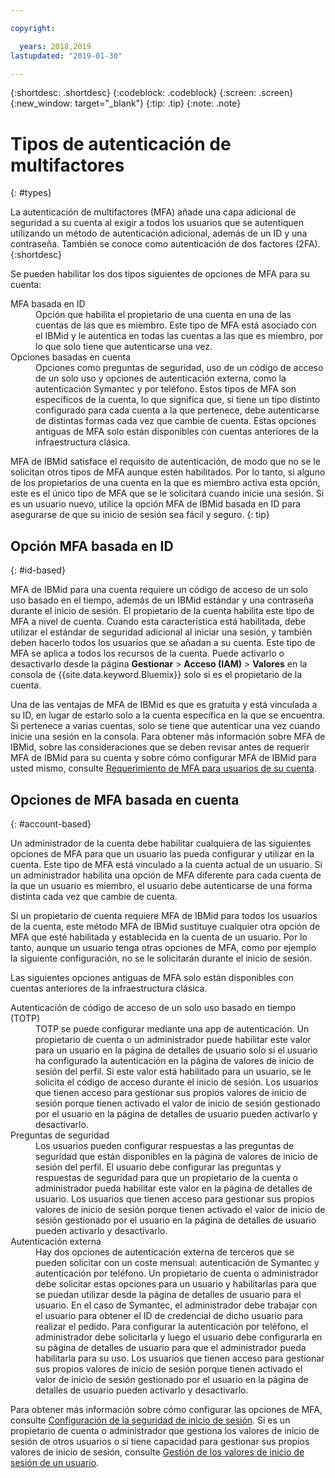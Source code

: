 ```yaml
---

copyright:

  years: 2018,2019
lastupdated: "2019-01-30"

---
```


{:shortdesc: .shortdesc}
{:codeblock: .codeblock}
{:screen: .screen}
{:new_window: target="_blank"}
{:tip: .tip}
{:note: .note}

# Tipos de autenticación de multifactores
{: #types}

La autenticación de multifactores (MFA) añade una capa adicional de seguridad a su cuenta al exigir a todos los usuarios que se autentiquen utilizando un método de autenticación adicional, además de un ID y una contraseña. También se conoce como autenticación de dos factores (2FA).
{:shortdesc}

Se pueden habilitar los dos tipos siguientes de opciones de MFA para su cuenta:

<dl>
<dt>MFA basada en ID</dt>
<dd>Opción que habilita el propietario de una cuenta en una de las cuentas de las que es miembro. Este tipo de MFA está asociado con el IBMid y le autentica en todas las cuentas a las que es miembro, por lo que solo tiene que autenticarse una vez.</dd>
<dt>Opciones basadas en cuenta</dt>
<dd>Opciones como preguntas de seguridad, uso de un código de acceso de un solo uso y opciones de autenticación externa, como la autenticación Symantec y por teléfono. Estos tipos de MFA son específicos de la cuenta, lo que significa que, si tiene un tipo distinto configurado para cada cuenta a la que pertenece, debe autenticarse de distintas formas cada vez que cambie de cuenta. Estas opciones antiguas de MFA solo están disponibles con cuentas anteriores de la infraestructura clásica.</dd>
</dl>

MFA de IBMid satisface el requisito de autenticación, de modo que no se le solicitan otros tipos de MFA aunque estén habilitados. Por lo tanto, si alguno de los propietarios de una cuenta en la que es miembro activa esta opción, este es el único tipo de MFA que se le solicitará cuando inicie una sesión. Si es un usuario nuevo, utilice la opción MFA de IBMid basada en ID para asegurarse de que su inicio de sesión sea fácil y seguro.
{: tip}

## Opción MFA basada en ID
{: #id-based}

MFA de IBMid para una cuenta requiere un código de acceso de un solo uso basado en el tiempo, además de un IBMid estándar y una contraseña durante el inicio de sesión. El propietario de la cuenta habilita este tipo de MFA a nivel de cuenta. Cuando esta característica está habilitada, debe utilizar el estándar de seguridad adicional al iniciar una sesión, y también deben hacerlo todos los usuarios que se añadan a su cuenta. Este tipo de MFA se aplica a todos los recursos de la cuenta. Puede activarlo o desactivarlo desde la página **Gestionar** > **Acceso (IAM)** > **Valores** en la consola de {{site.data.keyword.Bluemix}} solo si es el propietario de la cuenta.

Una de las ventajas de MFA de IBMid es que es gratuita y está vinculada a su ID, en lugar de estarlo solo a la cuenta específica en la que se encuentra. Si pertenece a varias cuentas, solo se tiene que autenticar una vez cuando inicie una sesión en la consola. Para obtener más información sobre MFA de IBMid, sobre las consideraciones que se deben revisar antes de requerir MFA de IBMid para su cuenta y sobre cómo configurar MFA de IBMid para usted mismo, consulte [Requerimiento de MFA para usuarios de su cuenta](/docs/iam?topic=iam-enablemfa#enablemfa).

## Opciones de MFA basada en cuenta
{: #account-based}

Un administrador de la cuenta debe habilitar cualquiera de las siguientes opciones de MFA para que un usuario las pueda configurar y utilizar en la cuenta. Este tipo de MFA está vinculado a la cuenta actual de un usuario. Si un administrador habilita una opción de MFA diferente para cada cuenta de la que un usuario es miembro, el usuario debe autenticarse de una forma distinta cada vez que cambie de cuenta. 

Si un propietario de cuenta requiere MFA de IBMid para todos los usuarios de la cuenta, este método MFA de IBMid sustituye cualquier otra opción de MFA que esté habilitada y establecida en la cuenta de un usuario. Por lo tanto, aunque un usuario tenga otras opciones de MFA, como por ejemplo la siguiente configuración, no se le solicitarán durante el inicio de sesión.

Las siguientes opciones antiguas de MFA solo están disponibles con cuentas anteriores de la infraestructura clásica.

<dl>
<dt>Autenticación de código de acceso de un solo uso basado en tiempo (TOTP)</dt>
<dd>TOTP se puede configurar mediante una app de autenticación. Un propietario de cuenta o un administrador puede habilitar este valor para un usuario en la página de detalles de usuario solo si el usuario ha configurado la autenticación en la página de valores de inicio de sesión del perfil. Si este valor está habilitado para un usuario, se le solicita el código de acceso durante el inicio de sesión. Los usuarios que tienen acceso para gestionar sus propios valores de inicio de sesión porque tienen activado el valor de inicio de sesión gestionado por el usuario en la página de detalles de usuario pueden activarlo y desactivarlo.</dd>
<dt>Preguntas de seguridad</dt>
<dd>Los usuarios pueden configurar respuestas a las preguntas de seguridad que están disponibles en la página de valores de inicio de sesión del perfil. El usuario debe configurar las preguntas y respuestas de seguridad para que un propietario de la cuenta o administrador pueda habilitar este valor en la página de detalles de usuario. Los usuarios que tienen acceso para gestionar sus propios valores de inicio de sesión porque tienen activado el valor de inicio de sesión gestionado por el usuario en la página de detalles de usuario pueden activarlo y desactivarlo. </dd>
<dt>Autenticación externa</dt>
<dd>Hay dos opciones de autenticación externa de terceros que se pueden solicitar con un coste mensual: autenticación de Symantec y autenticación por teléfono. Un propietario de cuenta o administrador debe solicitar estas opciones para un usuario y habilitarlas para que se puedan utilizar desde la página de detalles de usuario para el usuario. En el caso de Symantec, el administrador debe trabajar con el usuario para obtener el ID de credencial de dicho usuario para realizar el pedido. Para configurar la autenticación por teléfono, el administrador debe solicitarla y luego el usuario debe configurarla en su página de detalles de usuario para que el administrador pueda habilitarla para su uso. Los usuarios que tienen acceso para gestionar sus propios valores de inicio de sesión porque tienen activado el valor de inicio de sesión gestionado por el usuario en la página de detalles de usuario pueden activarlo y desactivarlo.</dd>
</dl>

Para obtener más información sobre cómo configurar las opciones de MFA, consulte [Configuración de la seguridad de inicio de sesión](/docs/account?topic=account-login-settings#login-settings). Si es un propietario de cuenta o administrador que gestiona los valores de inicio de sesión de otros usuarios o si tiene capacidad para gestionar sus propios valores de inicio de sesión, consulte [Gestión de los valores de inicio de sesión de un usuario](/docs/iam?topic=iam-loginsettings#loginsettings).


